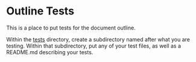 # Outline Tests

This is a place to put tests for the document outline.

Within the [tests] directory, create a subdirectory named after what you are testing. Within that subdirectory, put any of your test files, as well as a README.md describing your tests.

[tests]: tests
